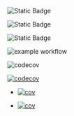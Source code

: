 ![Static Badge](https://img.shields.io/badge/language-python-green)

![Static Badge](https://img.shields.io/badge/license-The_Unlicense-green)

![Static Badge](https://img.shields.io/badge/platform-linux-green)

![example workflow](https://github.com/nih326/helloworld/actions/workflows/python-tests.yml/badge.svg)

![codecov](https://codecov.io/gh/nih326/helloworld/branch/master/graph/badge.svg)

[![codecov](https://codecov.io/github/nih326/helloworld/graph/badge.svg?token=YHGLILYFYR)](https://codecov.io/github/nih326/helloworld)


+ [![cov](https://we-cli.github.io/jayin/badges/coverage.svg)](https://github.com/we-cli/jayin/actions)



+ [![cov](https://nih326-cli.github.io/helloworld/badges/coverage.svg)](https://github.com/nih326-cli/helloworld/actions)
